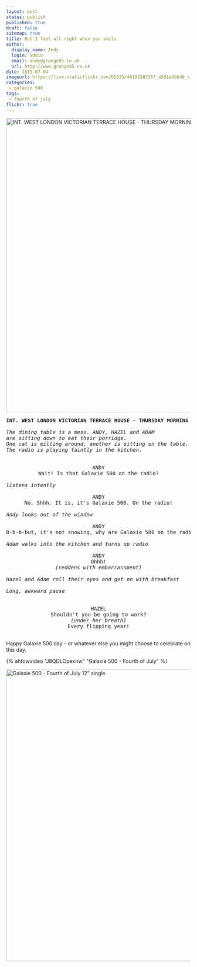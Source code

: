 ```yaml
---
layout: post
status: publish
published: true
draft: false
sitemap: true
title: But I feel all right when you smile
author:
  display_name: Andy
  login: admin
  email: andy@grange85.co.uk
  url: http://www.grange85.co.uk
date: 2019-07-04
imageurl: https://live.staticflickr.com/65535/48191587367_a591a6bbd6_c.jpg
categories:
 - galaxie 500
tags:
 - fourth of july
flickr: true
---
```

<a data-flickr-embed="true"  href="https://www.flickr.com/photos/grange85/48191587367/in/dateposted/" title="INT. WEST LONDON VICTORIAN TERRACE HOUSE - THURSDAY MORNING - BREAKFAST"><img src="https://live.staticflickr.com/65535/48191587367_a591a6bbd6_c.jpg" width="800" height="800" alt="INT. WEST LONDON VICTORIAN TERRACE HOUSE - THURSDAY MORNING - BREAKFAST"></a>
<pre>
<strong>INT. WEST LONDON VICTORIAN TERRACE HOUSE - THURSDAY MORNING - BREAKFAST</strong>

<em>The dining table is a mess. ANDY, HAZEL and ADAM 
are sitting down to eat their porridge.
One cat is milling around, another is sitting on the table. 
The radio is playing faintly in the kitchen.</em>

<center>
ANDY
Wait! Is that Galaxie 500 on the radio?
</center>
<em>listens intently</em>
<center>
ANDY
No. Shhh. It is, it's Galaxie 500. On the radio!
</center>
<em>Andy looks out of the window</em>
<center>
ANDY
B-b-b-but, it's not snowing, why are Galaxie 500 on the radio? 
</center>
<em>Adam walks into the kitchen and turns up radio</em>
<center>
ANDY
Ohhh!
<em>(reddens with embarrassment)</em>
</center>
<em>Hazel and Adam roll their eyes and get on with breakfast</em>

<em>Long, awkward pause</em>

<center>
HAZEL
Shouldn't you be going to work?
<em>(under her breath)</em>
Every flipping year!
</center> 
</pre>

Happy Galaxie 500 day - or whatever else you might choose to celebrate on this day.

{% ahfowvideo "J8QDLOpexnw" "Galaxie 500 - Fourth of July" %}

<a data-flickr-embed="true"  href="https://www.flickr.com/photos/grange85/48191500291/in/dateposted/" title="Galaxie 500 - Fourth of July 12&quot; single"><img src="https://live.staticflickr.com/65535/48191500291_551a333af1_c.jpg" width="800" height="794" alt="Galaxie 500 - Fourth of July 12&quot; single"></a>
